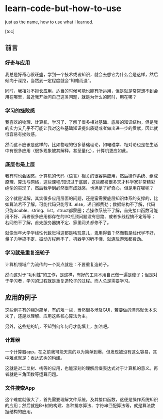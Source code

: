 # learn-code-but-how-to-use
just as the name, how to use what I learned.

[toc]

## 前言

### 好奇与应用

我总是好奇心很旺盛，学到一个技术或者知识，就会去想它为什么会是这样，然后倾向于深挖，当然到一定程度就会“知难而退”。

同时，我相对不擅长应用，适当的时候可能也能有所运用，但是就是常常想不到会用在哪里，最近我开始问自己这类问题，就是为什么的同时，用在哪？

 

### 学习的挫败感

我喜欢的物理、计算机，学习了、了解了很多相对基础、底层的知识结构，但是我的实力又几乎不可能让我对这些基础知识提出质疑或者做出进一步的贡献，因此就很容易有挫败感。

然而这不应该是这样的，比如物理的很多基础理论，如电磁学、相对论也是在生活中有很多应用（很多现象被其解释，甚至量化），计算机更应如此。



### 底层也是上层

我有时也会困惑，计算机的代码（语言）相关的很容易应用，然后操作系统、组成原理、算法与网络，这些课程/知识过于底层，这些都被很多天才科学家非常精彩绝伦的实现了，然后我学到必然很有成就感，也满足了好奇心，但是用在哪呢？

这个就是误解，其实很多应用层面的问题，还是蛮需要底层知识体系的支撑的，比如算法若不了解，可能代码只能写if...else，递归都费劲；数据结构不了解，代码只能double、string、list，struct都蒙圈；若操作系统不了解，首先接口函数可能用不好、再者很多应用都存在的I/O瓶颈问题没有思路、或者多线程搞不定等等；若网络不了解，首先服务器搞不定、家里网关都修不了。

就像当年大学学线性代数觉得这都是啥玩意儿，鬼用得着？然而若是线代学不好，量子力学搞不定、振动方程解不了、机器学习听不懂、就连玩游戏都费劲。



### 学习就是重复造轮子

计算机领域广为流传的一个观点就是：不要重复造轮子。

然而这对于“功利性”的工作，是这样，有好的工具不用自己做一遍是傻子；但是对于学习者，学习的过程就是重复造轮子的过程。而人总是需要学习。





## 应用的例子

这些例子有的相对简单，有的难一些，当然很多涉及GUI，若要做的漂亮就舍本求末了，还是以理解、应用这些核心算法为主。

另外，这些挖的坑，不知到何年何月才能填上，加油吧。



### 计算器

一个计算器app，在之前我可能天真的以为简单到爆，但发现被没有这么容易，其中难点就是：表达式树的构建。

这就是对二叉树、栈等的应用，也能深刻的理解后缀表达式对于计算机的意义。再者就是三角函数等运算问题。



### 文件搜索App

这个难度就很大了，首先需要理解文件系统，及其接口函数，这便是操作系统知识的应用；然后就是B+树的构建、各种排序算法、字符串匹配算法等，就是算法数据结构的应用。





